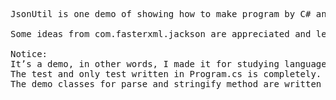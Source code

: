 <pre>
JsonUtil is one demo of showing how to make program by C# and provide parse & stringify features.

Some ideas from com.fasterxml.jackson are appreciated and let me always on short way.

Notice:
It’s a demo, in other words, I made it for studying language-relate features of C#.
The test and only test written in Program.cs is completely.
The demo classes for parse and stringify method are written under Demo folder
</pre>
